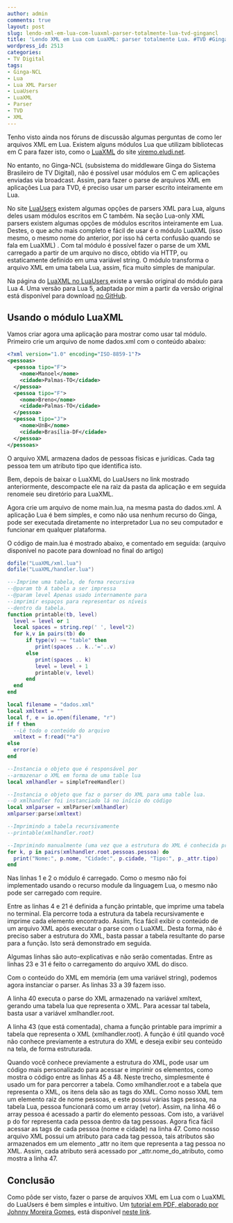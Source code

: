 ```yaml
---
author: admin
comments: true
layout: post
slug: lendo-xml-em-lua-com-luaxml-parser-totalmente-lua-tvd-gingancl
title: 'Lendo XML em Lua com LuaXML: parser totalmente Lua. #TVD #GingaNCL'
wordpress_id: 2513
categories:
- TV Digital
tags:
- Ginga-NCL
- Lua
- Lua XML Parser
- LuaUsers
- LuaXML
- Parser
- TVD
- XML
---
```


Tenho visto ainda nos fóruns de discussão algumas perguntas de como ler arquivos XML em Lua.
Existem alguns módulos Lua que utilizam bibliotecas em C para fazer isto, como o [LuaXML](http://viremo.eludi.net/) do site [viremo.eludi.net](http://viremo.eludi.net/LuaXML/).

No entanto, no Ginga-NCL (subsistema do middleware Ginga do Sistema Brasileiro de TV Digital), não é possível usar módulos em C em aplicações enviadas via broadcast. Assim, para fazer o parse de arquivos XML em aplicações Lua para TVD, é preciso usar um parser escrito inteiramente em Lua.

No site [LuaUsers](http://lua-users.org/wiki/LuaXml) existem algumas opções de parsers XML para Lua, alguns deles usam módulos escritos em C também.
Na seção Lua-only XML parsers existem algumas opções de módulos escritos inteiramente em Lua. Destes, o que acho mais completo e fácil de usar é o módulo LuaXML (isso mesmo, o mesmo nome do anterior, por isso há certa confusão quando se fala em LuaXML) .
Com tal módulo é possível fazer o parse de um XML carregado a partir de um arquivo no disco, obtido via HTTP, ou estaticamente definido em uma variável string. O módulo transforma o arquivo XML em uma tabela Lua, assim, fica muito simples de manipular.

Na página do [LuaXML no LuaUsers ](http://lua-users.org/wiki/LuaXml) existe a versão original do módulo para Lua 4. Uma versão para Lua 5, adaptada por mim a partir da versão original está disponível para download [no GitHub](http://github.com/manoelcampos/LuaXML).

## Usando o módulo LuaXML

Vamos criar agora uma aplicação para mostrar como usar tal módulo. Primeiro crie um arquivo de nome dados.xml com o conteúdo abaixo:


```xml
<?xml version="1.0" encoding="ISO-8859-1"?>
<pessoas>
  <pessoa tipo="F">
    <nome>Manoel</nome>
    <cidade>Palmas-TO</cidade>
  </pessoa>
  <pessoa tipo="F">
    <nome>Breno</nome>
    <cidade>Palmas-TO</cidade>
  </pessoa>
  <pessoa tipo="J">
    <nome>UnB</nome>
    <cidade>Brasília-DF</cidade>
  </pessoa>
</pessoas>
```

O arquivo XML armazena dados de pessoas físicas e jurídicas. Cada tag pessoa tem um atributo tipo que identifica isto.

Bem, depois de baixar o LuaXML do LuaUsers no link mostrado anteriormente, descompacte ele na raiz da pasta da aplicação e em seguida renomeie seu diretório para LuaXML.

Agora crie um arquivo de nome main.lua, na mesma pasta do dados.xml. A aplicação Lua é bem simples, e como não usa nenhum recurso do Ginga, pode ser executada diretamente no interpretador Lua no seu computador e funcionar em qualquer plataforma.

O código de main.lua é mostrado abaixo, e comentado em seguida:
(arquivo disponível no pacote para download no final do artigo)

```lua
dofile("LuaXML/xml.lua")
dofile("LuaXML/handler.lua")

---Imprime uma tabela, de forma recursiva
--@param tb A tabela a ser impressa
--@param level Apenas usado internamente para
--imprimir espaços para representar os níveis
--dentro da tabela.
function printable(tb, level)
  level = level or 1
  local spaces = string.rep(' ', level*2)
  for k,v in pairs(tb) do
      if type(v) ~= "table" then
         print(spaces .. k..'='..v)
      else
         print(spaces .. k)
         level = level + 1
         printable(v, level)
      end
  end
end

local filename = "dados.xml"
local xmltext = ""
local f, e = io.open(filename, "r")
if f then
  --Lê todo o conteúdo do arquivo
  xmltext = f:read("*a")
else
  error(e)
end

--Instancia o objeto que é responsável por
--armazenar o XML em forma de uma table lua
local xmlhandler = simpleTreeHandler()

--Instancia o objeto que faz o parser do XML para uma table lua.
--O xmlhandler foi instanciado lá no início do código
local xmlparser = xmlParser(xmlhandler)
xmlparser:parse(xmltext)

--Imprimindo a tabela recursivamente
--printable(xmlhandler.root)

--Imprimindo manualmente (uma vez que a estrutura do XML é conhecida previamente)
for k, p in pairs(xmlhandler.root.pessoas.pessoa) do
  print("Nome:", p.nome, "Cidade:", p.cidade, "Tipo:", p._attr.tipo)
end
```

Nas linhas 1 e 2 o módulo é carregado. Como o mesmo não foi implementado usando o recurso module da linguagem Lua, o mesmo não pode ser carregado com require.

Entre as linhas 4 e 21 é definida a função printable, que imprime uma tabela no terminal. Ela percorre toda a estrutura da tabela recursivamente e imprime cada elemento encontrado. Assim, fica fácil exibir o conteúdo de um arquivo XML após executar o parse com o LuaXML. Desta forma, não é preciso saber a estrutura do XML, basta passar a tabela resultante do parse para a função. Isto será demonstrado em seguida.

Algumas linhas são auto-explicativas e não serão comentadas.
Entre as linhas 23 e 31 é feito o carregamento do arquivo XML do disco.

Com o conteúdo do XML em memória (em uma variável string), podemos agora instanciar o parser.
As linhas 33 a 39 fazem isso.

A linha 40 executa o parse do XML armazenado na variável xmltext, gerando uma tabela lua que representa o XML.
Para acessar tal tabela, basta usar a variável xmlhandler.root.

A linha 43 (que está comentada), chama a função printable para imprimir a tabela que representa o XML (xmlhandler.root).
A função é útil quando você não conhece previamente a estrutura do XML e deseja exibir seu conteúdo na tela, de forma estruturada.

Quando você conhece previamente a estrutura do XML, pode usar um código mais personalizado para acessar e imprimir os elementos, como mostra o código entre as linhas 45 a 48. Neste trecho, simplesmente é usado um for para percorrer a tabela. Como xmlhandler.root e a tabela que representa o XML, os itens dela são as tags do XML. Como nosso XML tem um elemento raiz de nome pessoas, e este possui várias tags pessoa, na tabela Lua, pessoa funcionará como um array (vetor). Assim, na linha 46 o array pessoa é acessado a partir do elemento pessoas. Com isto, a variável p do for representa cada pessoa dentro da tag pessoas. Agora fica fácil acessar as tags de cada pessoa (nome e cidade) na linha 47. Como nosso arquivo XML possui um atributo para cada tag pessoa, tais atributos são armazenados em um elemento _attr no item que representa a tag pessoa no XML. Assim, cada atributo será acessado por _attr.nome_do_atributo, como mostra a linha 47.


## Conclusão

Como pôde ser visto, fazer o parse de arquivos XML em Lua com o LuaXML do LuaUsers é bem simples e intuitivo.
Um [tutorial em PDF, elaborado por Johnny Moreira Gomes](http://manoelcampos.com.br/wp-content/uploads/tutorial_lua_xml_parser1.pdf), está disponível [neste link](http://manoelcampos.com.br/wp-content/uploads/tutorial_lua_xml_parser1.pdf). 



